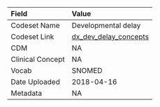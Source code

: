 |Field            |Value                 |
|:----------------|:---------------------|
|Codeset Name     |Developmental delay   |
|Codeset Link     |[dx_dev_delay_concepts](https://github.com/PEDSnet/Variable-Dictionary/blob/main/conditions/dx_dev_delay_concepts.csv)|
|CDM              |NA                    |
|Clinical Concept |NA                    |
|Vocab            |SNOMED                |
|Date Uploaded    |2018-04-16            |
|Metadata         |NA                    |
